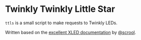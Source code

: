 # Twinkly Twinkly Little Star

`ttls` is a small script to make requests to Twinkly LEDs.

Written based on the [excellent XLED documentation](https://xled-docs.readthedocs.io/en/latest/) by
[@scrool](https://github.com/scrool).
